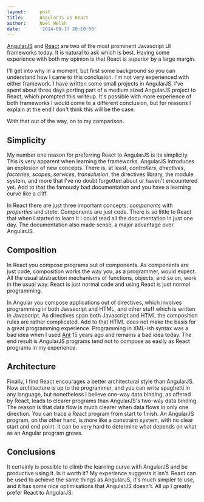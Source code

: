 ```yaml
---
layout:     post
title:      AngularJs vs React
author:     Noel Welsh
date:       '2014-08-17 20:10:00'
---
```

[AngularJS](https://angularjs.org/) and [React](http://facebook.github.io/react/index.html) are two of the most prominent Javascript UI frameworks today. It is natural to ask which is best. Having some experience with both my opinion is that React is superior by a large margin.

I'll get into why in a moment, but first some background so you can understand how I came to this conclusion. I'm not very experienced with either framework. I have written some small projects in AngularJS. I've spent about three days porting part of a medium sized AngularJS project to React, which prompted this writeup. It's possible with more experience of both frameworks I would come to a different conclusion, but for reasons I explain at the end I don't think this will be the case.

With that out of the way, on to my comparison.

<!-- break -->

## Simplicity

My number one reason for preferring React to AngularJS is its simplicity. This is very apparent when learning the frameworks. AngularJS introduces an explosion of new concepts. There is, at least, *controllers*, *directives*, *factories*, *scopes*, *services*, *transclusion*, the directives library, the module system, and more that I've no doubt forgotten about or haven't encountered yet. Add to that the famously bad documentation and you have a learning curve like a cliff.

In React there are just three important concepts: *components* with *properties* and *state*. Components are just code. There is so little to React that when I started to learn it I could read all the documentation in just one day. The documentation also made sense, a major advantage over AngularJS.


## Composition

In React you compose programs out of components. As components are just code, composition works the way you, as a programmer, would expect. All the usual abstraction mechanisms of functions, objects, and so on, work in the usual way. React is just normal code and using React is just normal programming.

In Angular you compose applications out of directives, which involves programming in both Javascript and HTML, and other stuff which is written in Javascript. As directives span both Javascript and HTML the composition rules are rather complicated. Add to that HTML does not make the basis for a great programming experience. Programming in XML-ish syntax was a bad idea when I used [Ant](http://en.wikipedia.org/wiki/Apache_Ant) 15 years ago and remains a bad idea today. The end result is AngularJS programs tend not to compose as easily as React programs in my experience.


## Architecture

Finally, I find React encourages a better architectural style than AngularJS. Now architecture is up to the programmer, and you can write spaghetti in any language, but nonetheless I believe one-way data binding, as offered by React, leads to clearer programs than AngularJS's two-way data binding. The reason is that data flow is much clearer when data flows in only one direction. You can trace a React program from start to finish. An AngularJS program, on the other hand, is more like a constraint system, with no clear start and end point. It can be very hard to determine what depends on what as an Angular program grows.


## Conclusions

It certainly is possible to climb the learning curve with AngularJS and be productive using it. Is it worth it? My experience suggests it isn't. React can be used to achieve the same things as AngularJS, it's much simpler to use, and it has some nice optimisations that AngularJS doesn't. All up I greatly prefer React to AngularJS.
